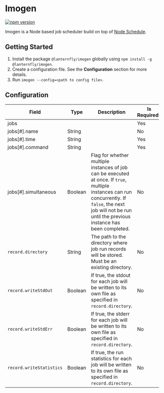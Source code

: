 # Imogen

[![npm version](https://img.shields.io/npm/v/@lanternfly/imogen.svg?style=flat)](https://www.npmjs.com/package/@lanternfly/imogen)

Imogen is a Node based job scheduler build on top of [Node Schedule](https://www.npmjs.com/package/node-schedule).

## Getting Started

1. Install the package `@lanternfly/imogen` globally using `npm install -g @lanternfly/imogen`.
2. Create a configuration file. See the **Configuration** section for more details.
3. Run `imogen --config=<path to config file>`.

## Configuration

| Field                    | Type    | Description                                                                                                                                                                                                      | Is Required? | Default   |
|--------------------------|---------|------------------------------------------------------------------------------------------------------------------------------------------------------------------------------------------------------------------|--------------|-----------|
| jobs                     |         |                                                                                                                                                                                                                  | Yes          |           |
| jobs[#].name             | String  |                                                                                                                                                                                                                  | No           |           |
| jobs[#].time             | String  |                                                                                                                                                                                                                  | Yes          |           |
| jobs[#].command          | String  |                                                                                                                                                                                                                  | Yes          |           |
| jobs[#].simultaneous     | Boolean | Flag for whether multiple instances of job can be executed at once. If `true`, multiple instances can run concurrently. If `false`, the next job will not be run until the previous instance has been completed. | No           | True      |
| `record.directory`       | String  | The path to the directory where job run records will be stored. Must be an existing directory.                                                                                                                   | No           | `records` |
| `record.writeStdOut`     | Boolean | If true, the stdout for each job will be written to its own file as specified in `record.directory`.                                                                                                             | No           | True      |
| `record.writeStdErr`     | Boolean | If true, the stderr for each job will be written to its own file as specified in `record.directory`.                                                                                                             | No           | True      |
| `record.writeStatistics` | Boolean | If true, the run statistics for each job will be written to its own file as specified in `record.directory`.                                                                                                     | No           | True      |
